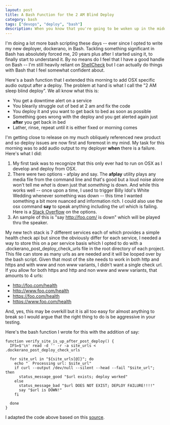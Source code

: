 ```yaml
---
layout: post
title: A Bash Function for the 2 AM Blind Deploy
category: bash
tags: ["devops", "deploy", "bash"]
description: When you know that you're going to be woken up in the middle of the night with a new service, the smart thing is to make sure that your deploy routines take care of not only error checking but making it very obvious if there's a problem.
---
```

I'm doing a lot more bash scripting these days -- ever since I opted to write my new deployer, dockerano, in Bash.  Tackling something significant in Bash has absolutely forced me, 20 years plus after I started using it, to finally start to understand it.  By no means do I feel that I have a good handle on Bash -- I'm still heavily reliant on [ShellCheck](http://fuzzyblog.io/blog/bash/2017/07/17/improving-your-bash-scripting-with-shellcheck.html) but I can actually do things with Bash that I feel somewhat confident about.

Here's a bash function that I extended this morning to add OSX specific audio output after a deploy.  The problem at hand is what I call the "2 AM sleep blind deploy".  We all know what this is: 

* You get a downtime alert on a service
* You blearily struggle out of bed at 2 am and fix the code
* You deploy it and you want to get back to bed as soon as possible
* Something goes wrong with the deploy and you get alerted again just **after** you get back in bed
* Lather, rinse, repeat until it is either fixed or morning comes

I'm getting close to release on my much obliquely referenced new product and so deploy issues are now first and foremost in my mind. My task for this morning was to add audio output to my deployer **when** there is a failure.  Here's what I did:

1.  My first task was to recognize that this only ever had to run on OSX as I develop and deploy from OSX.
2.  There were two options - afplay and say.  The **afplay** utility plays any media file from the command line and that's good but a loud noise alone won't tell me *what* is down just that *something* is down.  And while this works well -- once upon a time, I used to trigger Billy Idol's White Wedding whenever something was down -- this time I wanted something a bit more nuanced and information rich.  I could also use the osx command **say** to speak anything including the url which is failing.  Here is a [Stack Overflow](https://superuser.com/questions/298201/how-can-i-play-a-sound-from-the-command-line-in-mac-os-x) on the options.
3.  An sample of this is "say http://foo.com/ is down" which will be played thru the speaker.

My new tech stack is 7 different services each of which provides a simple health check api but since the obviously differ for each service, I needed a way to store this on a per service basis which I opted to do with a .dockerano_post_deploy_check_urls file in the root directory of each project.  This file can store as many urls as are needed and it will be looped over by the bash script.  Given that most of the site needs to work in both http and https and with www and non www variants, I didn't want a single check url.  If you allow for both https and http and non www and www variants, that amounts to 4 urls:

* http://foo.com/health
* http://www.foo.com/health
* https://foo.com/health
* https://www.foo.com/health

And, yes, this may be overkill but it is all too easy for almost anything to break so I would argue that the right thing to do is be aggressive in your testing.

Here's the bash function I wrote for this with the addition of say:

    function verify_site_is_up_after_post_deploy() {
      IFS=$'\n' read -d '' -r -a site_urls < .dockerano_post_deploy_check_urls  
  
      for site_url in "${site_urls[@]}"; do
        echo "  Processing url: $site_url"
        if curl --output /dev/null --silent --head --fail "$site_url"; then
          status_message_good "$url exists; deploy worked"
        else
          status_message_bad "$url DOES NOT EXIST; DEPLOY FAILURE!!!!"
          say "$url is DOWN!"
        fi
    
      done
    }

I adapted the code above based on this  [source](https://unix.stackexchange.com/questions/148985/how-to-get-a-response-from-any-url).